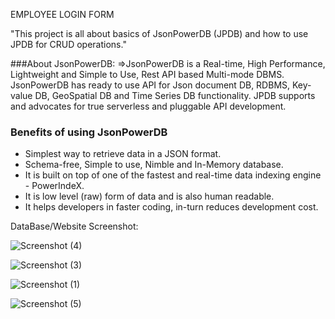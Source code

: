 EMPLOYEE LOGIN FORM

"This project is all about basics of JsonPowerDB (JPDB) and how to use JPDB for CRUD operations."

###About JsonPowerDB:
    =>JsonPowerDB is a Real-time, High Performance, Lightweight and Simple to Use, Rest API based Multi-mode DBMS. JsonPowerDB has ready to use API for Json document DB, RDBMS, Key-value DB, GeoSpatial DB and Time Series DB functionality. JPDB supports and advocates for true serverless and pluggable API development.


### Benefits of using JsonPowerDB

- Simplest way to retrieve data in a JSON format.
- Schema-free, Simple to use, Nimble and In-Memory database.
- It is built on top of one of the fastest and real-time data indexing engine - PowerIndeX.
- It is low level (raw) form of data and is also human readable.
- It helps developers in faster coding, in-turn reduces development cost.

DataBase/Website Screenshot:

![Screenshot (4)](https://user-images.githubusercontent.com/73120870/134769349-85e36eda-1bc5-4237-ab1d-e7ec9ba1315c.png)


![Screenshot (3)](https://user-images.githubusercontent.com/73120870/134769288-9a01eec8-712b-4b2b-81c4-4e06f34bb518.png)

![Screenshot (1)](https://user-images.githubusercontent.com/73120870/134769320-31f9460f-5fbc-46fa-8dd0-9eef84a6668e.png)

![Screenshot (5)](https://user-images.githubusercontent.com/73120870/134769485-e8f468cd-607f-4a8b-bc54-1355b94884b1.png)




